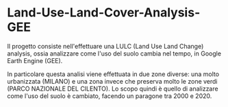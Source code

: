 # Land-Use-Land-Cover-Analysis-GEE

Il progetto consiste nell'effettuare una LULC (Land Use Land Change) analysis, ossia analizzare come l'uso del suolo cambia nel tempo, in Google Earth Engine (GEE).

In particolare questa analisi viene effettuata in due zone diverse: una molto urbanizzata (MILANO) e una zona invece che preserva molto le zone verdi (PARCO NAZIONALE DEL CILENTO). Lo scopo quindi è quello di analizzare come l'uso del suolo è cambiato, facendo un paragone tra 2000 e 2020.
